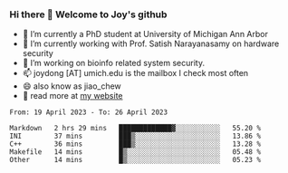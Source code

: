 ### Hi there 👋 Welcome to Joy's github

- 🔭 I’m currently a PhD student at University of Michigan Ann Arbor
- 🌱 I’m currently working with Prof. Satish Narayanasamy on hardware security
- 👯 I’m working on bioinfo related system security. 
- 📫 joydong [AT] umich.edu is the mailbox I check most often
- 😄 also know as jiao_chew
- 💬 read more at [my website](https://joydddd.github.io/)
<!--START_SECTION:waka-->

```text
From: 19 April 2023 - To: 26 April 2023

Markdown   2 hrs 29 mins   █████████████▓░░░░░░░░░░░   55.20 %
INI        37 mins         ███▒░░░░░░░░░░░░░░░░░░░░░   13.86 %
C++        36 mins         ███▒░░░░░░░░░░░░░░░░░░░░░   13.28 %
Makefile   14 mins         █▒░░░░░░░░░░░░░░░░░░░░░░░   05.48 %
Other      14 mins         █▒░░░░░░░░░░░░░░░░░░░░░░░   05.23 %
```

<!--END_SECTION:waka-->
